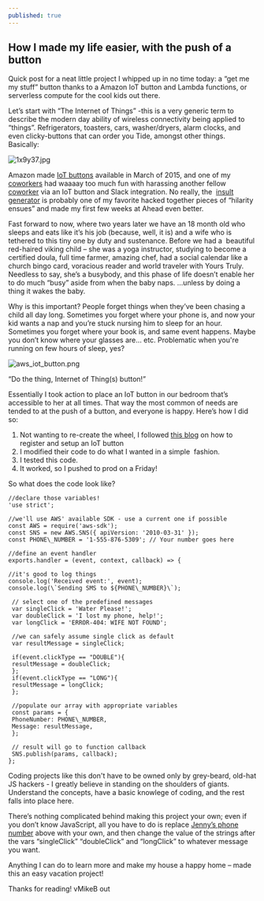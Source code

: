 ```yaml
---
published: true
---
```

## How I made my life easier, with the push of a button

Quick post for a neat little project I whipped up in no time today: a “get me my stuff” button thanks to a Amazon IoT button and Lambda functions, or serverless compute for the cool kids out there.

Let’s start with “The Internet of Things” -this is a very generic term to describe the modern day ability of wireless connectivity being applied to “things”. Refrigerators, toasters, cars, washer/dryers, alarm clocks, and even clicky-buttons that can order you Tide, amongst other things. Basically:

![1x9y37.jpg]({{site.baseurl}}/images/1x9y37.jpg)


Amazon made [IoT buttons](https://aws.amazon.com/iotbutton/) available in March of 2015, and one of my [coworkers](https://twitter.com/StevePantol) had waaaay too much fun with harassing another fellow [coworker](https://twitter.com/eric_shanks) via an IoT button and Slack integration. No really, the  [insult generator](http://stevedotnet.com/fun-with-the-aws-iot-button/) is probably one of my favorite hacked together pieces of “hilarity ensues” and made my first few weeks at Ahead even better.

Fast forward to now, where two years later we have an 18 month old who sleeps and eats like it’s his job (because, well, it is) and a wife who is tethered to this tiny one by duty and sustenance. Before we had a  beautiful red-haired viking child – she was a yoga instructor, studying to become a certified doula, full time farmer, amazing chef, had a social calendar like a church bingo card, voracious reader and world traveler with Yours Truly. Needless to say, she’s a busybody, and this phase of life doesn’t enable her to do much “busy” aside from when the baby naps. …unless by doing a thing it wakes the baby.

Why is this important? People forget things when they’ve been chasing a child all day long. Sometimes you forget where your phone is, and now your kid wants a nap and you’re stuck nursing him to sleep for an hour. Sometimes you forget where your book is, and same event happens. Maybe you don’t know where your glasses are… etc. Problematic when you're running on few hours of sleep, yes?

![aws_iot_button.png]({{site.baseurl}}/images/aws_iot_button.png)


“Do the thing, Internet of Thing(s) button!”

Essentially I took action to place an IoT button in our bedroom that’s accessible to her at all times. That way the most common of needs are tended to at the push of a button, and everyone is happy. Here’s how I did so:

1.  Not wanting to re-create the wheel, I followed [this blog](https://www.hackster.io/33996/the-i-miss-you-iot-button-b0112a) on how to register and setup an IoT button
2.  I modified their code to do what I wanted in a simple  fashion.
3.  I tested this code.
4.  It worked, so I pushed to prod on a Friday!

So what does the code look like?
```
//declare those variables!
'use strict';

//we'll use AWS' available SDK - use a current one if possible
const AWS = require('aws-sdk');
const SNS = new AWS.SNS({ apiVersion: '2010-03-31' });
const PHONE\_NUMBER = '1-555-876-5309'; // Your number goes here

//define an event handler
exports.handler = (event, context, callback) => {
 
//it's good to log things
console.log('Received event:', event);
console.log(\`Sending SMS to ${PHONE\_NUMBER}\`);
 
 // select one of the predefined messages
 var singleClick = 'Water Please!';
 var doubleClick = 'I lost my phone, help!';
 var longClick = 'ERROR-404: WIFE NOT FOUND';
 
 //we can safely assume single click as default
 var resultMessage = singleClick;
 
 if(event.clickType == "DOUBLE"){
 resultMessage = doubleClick;
 };
 if(event.clickType == "LONG"){
 resultMessage = longClick;
 };
 
 //populate our array with appropriate variables
 const params = {
 PhoneNumber: PHONE\_NUMBER,
 Message: resultMessage,
 };
 
 // result will go to function callback
 SNS.publish(params, callback);
};
```

Coding projects like this don't have to be owned only by grey-beard, old-hat JS hackers - I greatly believe in standing on the shoulders of giants. Understand the concepts, have a basic knowlege of coding, and the rest falls into place here.

There’s nothing complicated behind making this project your own; even if you don’t know JavaScript, all you have to do is replace [Jenny’s phone number](https://youtu.be/6WTdTwcmxyo) above with your own, and then change the value of the strings after the vars “singleClick” “doubleClick” and “longClick” to whatever message you want.

Anything I can do to learn more and make my house a happy home – made this an easy vacation project!

Thanks for reading! vMikeB out
